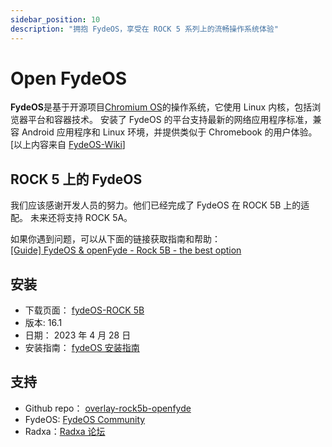 ```yaml
---
sidebar_position: 10
description: "拥抱 FydeOS，享受在 ROCK 5 系列上的流畅操作系统体验"
---
```


# Open FydeOS

**FydeOS**是基于开源项目[Chromium OS](https://en.wikipedia.org/wiki/ChromiumOS)的操作系统，它使用 Linux 内核，包括浏览器平台和容器技术。 安装了 FydeOS 的平台支持最新的网络应用程序标准，兼容 Android 应用程序和 Linux 环境，并提供类似于 Chromebook 的用户体验。 [以上内容来自 [FydeOS-Wiki](https://en.wikipedia.org/wiki/Draft:FydeOS)]

## ROCK 5 上的 FydeOS

我们应该感谢开发人员的努力。他们已经完成了 FydeOS 在 ROCK 5B 上的适配。
未来还将支持 ROCK 5A。

如果你遇到问题，可以从下面的链接获取指南和帮助：  
[\[Guide\] FydeOS & openFyde - Rock 5B - the best option](https://forum.radxa.com/t/guide-fydeos-openfyde-rock-5b-the-best-option/15338)

## 安装

- 下载页面： [fydeOS-ROCK 5B](https://fydeos.io/download/device/rock5b-fydeos)
- 版本: 16.1
- 日期： 2023 年 4 月 28 日
- 安装指南： [fydeOS 安装指南](https://fydeos.io/docs/knowledge-base/getting-started/fydeos-for-pc)

## 支持

- Github repo： [overlay-rock5b-openfyde](https://github.com/openFyde/overlay-rock5b-openfyde)
- FydeOS: [FydeOS Community](https://community.fydeos.io/)
- Radxa：[Radxa 论坛](https://forum.radxa.com/)
